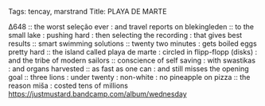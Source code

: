 Tags: tencay, marstrand
Title: PLAYA DE MARTE
  
∆648 :: the worst seleção ever : and travel reports on blekingleden :: to the small lake : pushing hard : then selecting the recording : that gives best results :: smart swimming solutions :: twenty two minutes : gets boiled eggs pretty hard ::  the island called playa de marte : circled in flipp-flopp (disks) : and the tribe of modern sailors :: conscience of self saving : with swastikas : and organs harvested :: as fast as one can : and still misses the opening goal :: three lions : under twenty : non-white : no pineapple on pizza :: the reason miša : costed tens of millions  
<https://justmustard.bandcamp.com/album/wednesday>  
